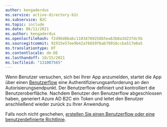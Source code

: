 ```yaml
---
author: kengaderdus
ms.service: active-directory-b2c
ms.subservice: B2C
ms.topic: include
ms.date: 06/11/2021
ms.author: kengaderdus
ms.openlocfilehash: f2d96d8babc11034769258b5ea63b8a3d23fdc5b
ms.sourcegitcommit: 91915e57ee9b42a76659f6ab78916ccba517e0a5
ms.translationtype: HT
ms.contentlocale: de-DE
ms.lasthandoff: 10/15/2021
ms.locfileid: "131007565"
---
```

Wenn Benutzer versuchen, sich bei Ihrer App anzumelden, startet die App über einen [Benutzerflow](../articles/active-directory-b2c/user-flow-overview.md) eine Authentifizierungsanforderung an den Autorisierungsendpunkt. Der Benutzerflow definiert und kontrolliert die Benutzeroberfläche. Nachdem Benutzer den Benutzerflow abgeschlossen haben, generiert Azure AD B2C ein Token und leitet den Benutzer anschließend wieder zurück zu Ihrer Anwendung.

Falls noch nicht geschehen, [erstellen Sie einen Benutzerflow oder eine benutzerdefinierte Richtlinie](../articles/active-directory-b2c/add-sign-up-and-sign-in-policy.md).
